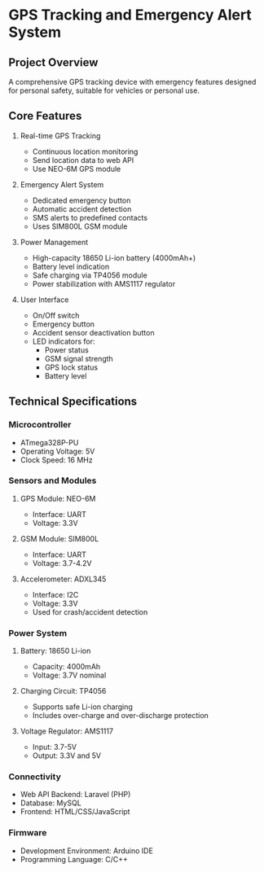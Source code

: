 # GPS Tracking and Emergency Alert System

## Project Overview
A comprehensive GPS tracking device with emergency features designed for personal safety, suitable for vehicles or personal use.

## Core Features
1. Real-time GPS Tracking
   - Continuous location monitoring
   - Send location data to web API
   - Use NEO-6M GPS module

2. Emergency Alert System
   - Dedicated emergency button
   - Automatic accident detection
   - SMS alerts to predefined contacts
   - Uses SIM800L GSM module

3. Power Management
   - High-capacity 18650 Li-ion battery (4000mAh+)
   - Battery level indication
   - Safe charging via TP4056 module
   - Power stabilization with AMS1117 regulator

4. User Interface
   - On/Off switch
   - Emergency button
   - Accident sensor deactivation button
   - LED indicators for:
     * Power status
     * GSM signal strength
     * GPS lock status
     * Battery level

## Technical Specifications
### Microcontroller
- ATmega328P-PU
- Operating Voltage: 5V
- Clock Speed: 16 MHz

### Sensors and Modules
1. GPS Module: NEO-6M
   - Interface: UART
   - Voltage: 3.3V

2. GSM Module: SIM800L
   - Interface: UART
   - Voltage: 3.7-4.2V

3. Accelerometer: ADXL345
   - Interface: I2C
   - Voltage: 3.3V
   - Used for crash/accident detection

### Power System
1. Battery: 18650 Li-ion
   - Capacity: 4000mAh
   - Voltage: 3.7V nominal

2. Charging Circuit: TP4056
   - Supports safe Li-ion charging
   - Includes over-charge and over-discharge protection

3. Voltage Regulator: AMS1117
   - Input: 3.7-5V
   - Output: 3.3V and 5V

### Connectivity
- Web API Backend: Laravel (PHP)
- Database: MySQL
- Frontend: HTML/CSS/JavaScript

### Firmware
- Development Environment: Arduino IDE
- Programming Language: C/C++
